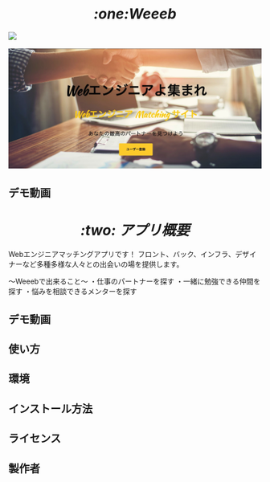 <h1 align="center"><i>:one:Weeeb</i></h1>

<kbd><img src="hABFD4861-0C3E-42FE-AAD4-EB113640749B.jpeg" ></kbd>

![画像名](ABFD4861-0C3E-42FE-AAD4-EB113640749B.jpeg)


## デモ動画

<h1 align="center"><i>:two: アプリ概要</i></h1>
Webエンジニアマッチングアプリです！
フロント、バック、インフラ、デザイナーなど多種多様な人々との出会いの場を提供します。

〜Weeebで出来ること〜
・仕事のパートナーを探す
・一緒に勉強できる仲間を探す
・悩みを相談できるメンターを探す

## デモ動画


## 使い方



## 環境


## インストール方法


## ライセンス


## 製作者
